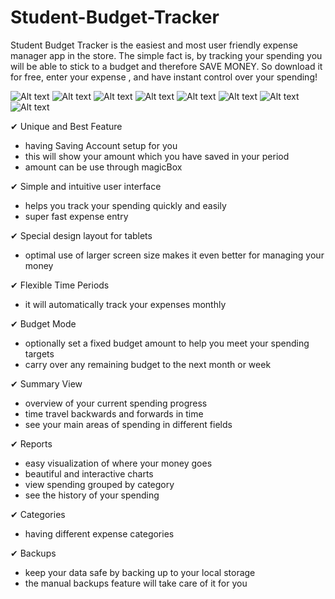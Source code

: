 ﻿# Student-Budget-Tracker
Student Budget Tracker is the easiest and most user friendly expense manager app in the store. The simple fact is, by tracking your spending you will be able to stick to a budget and therefore SAVE MONEY. So download it for free, enter your expense , and have instant control over your spending!


![Alt text](https://github.com/akash14204/Student-Budget-Tracker/blob/master/UntitledWERG.png?raw=true)
![Alt text](https://github.com/akash14204/Student-Budget-Tracker/blob/master/Screenshot_20170216-030223.png?raw=true)
![Alt text](https://github.com/akash14204/Student-Budget-Tracker/blob/master/Screenshot_2017-02-09-23-22-26-641_com.magic.akash.magicbox.png?raw=true)
![Alt text](https://github.com/akash14204/Student-Budget-Tracker/blob/master/Screenshot_2017-02-09-23-24-40-241_com.magic.akash.magicbox.png?raw=true)
![Alt text](https://github.com/akash14204/Student-Budget-Tracker/blob/master/Screenshot_2017-07-09-23-28-31-690_com.magic.akash.magicbox.png?raw=true)
![Alt text](https://github.com/akash14204/Student-Budget-Tracker/blob/master/Screenshot_2017-07-09-23-30-31-937_com.magic.akash.magicbox.png?raw=true)
![Alt text](https://github.com/akash14204/Student-Budget-Tracker/blob/master/Screenshot_20170319_230406.jpg?raw=true)
![Alt text](https://github.com/akash14204/Student-Budget-Tracker/blob/master/Screenshot_20170319_225423.jpg?raw=true)

✔ Unique and Best Feature
- having Saving Account setup for you
- this will show your amount which you have saved in your period 
- amount can be use through magicBox

✔ Simple and intuitive user interface 
- helps you track your spending quickly and easily 
- super fast expense entry

✔ Special design layout for tablets
- optimal use of larger screen size makes it even better for managing your money

✔ Flexible Time Periods 
- it will automatically track your expenses monthly

✔ Budget Mode 
- optionally set a fixed budget amount to help you meet your spending targets 
- carry over any remaining budget to the next month or week 

✔ Summary View 
- overview of your current spending progress 
- time travel backwards and forwards in time 
- see your main areas of spending in different fields

✔ Reports 
- easy visualization of where your money goes 
- beautiful and interactive charts 
- view spending grouped by category 
- see the history of your spending

✔ Categories 
- having different expense categories 

✔ Backups
- keep your data safe by backing up to your local storage
- the manual backups feature will take care of it for you




